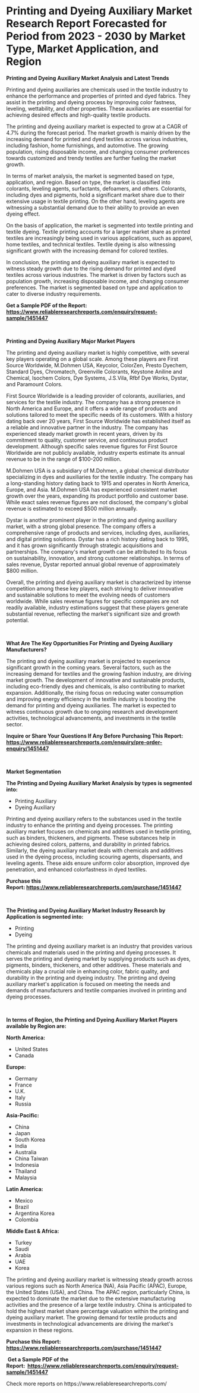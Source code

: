 <p><h1>Printing and Dyeing Auxiliary Market Research Report Forecasted for Period from 2023 -  2030 by Market Type, Market Application, and Region</h1></p><p><strong>Printing and Dyeing Auxiliary Market Analysis and Latest Trends</strong></p>
<p><p>Printing and dyeing auxiliaries are chemicals used in the textile industry to enhance the performance and properties of printed and dyed fabrics. They assist in the printing and dyeing process by improving color fastness, leveling, wettability, and other properties. These auxiliaries are essential for achieving desired effects and high-quality textile products.</p><p>The printing and dyeing auxiliary market is expected to grow at a CAGR of 4.7% during the forecast period. The market growth is mainly driven by the increasing demand for printed and dyed textiles across various industries, including fashion, home furnishings, and automotive. The growing population, rising disposable income, and changing consumer preferences towards customized and trendy textiles are further fueling the market growth.</p><p>In terms of market analysis, the market is segmented based on type, application, and region. Based on type, the market is classified into colorants, leveling agents, surfactants, defoamers, and others. Colorants, including dyes and pigments, hold a significant market share due to their extensive usage in textile printing. On the other hand, leveling agents are witnessing a substantial demand due to their ability to provide an even dyeing effect.</p><p>On the basis of application, the market is segmented into textile printing and textile dyeing. Textile printing accounts for a larger market share as printed textiles are increasingly being used in various applications, such as apparel, home textiles, and technical textiles. Textile dyeing is also witnessing significant growth with the increasing demand for colored textiles.</p><p>In conclusion, the printing and dyeing auxiliary market is expected to witness steady growth due to the rising demand for printed and dyed textiles across various industries. The market is driven by factors such as population growth, increasing disposable income, and changing consumer preferences. The market is segmented based on type and application to cater to diverse industry requirements.</p></p>
<p><strong>Get a Sample PDF of the Report:&nbsp; <a href="https://www.reliableresearchreports.com/enquiry/request-sample/1451447">https://www.reliableresearchreports.com/enquiry/request-sample/1451447</a></strong></p>
<p>&nbsp;</p>
<p><strong>Printing and Dyeing Auxiliary Major Market Players</strong></p>
<p><p>The printing and dyeing auxiliary market is highly competitive, with several key players operating on a global scale. Among these players are First Source Worldwide, M.Dohmen USA, Keycolor, ColorZen, Presto Dyechem, Standard Dyes, Chromatech, Greenville Colorants, Keystone Aniline and Chemical, Isochem Colors, Dye Systems, J.S.Vila, Rfbf Dye Works, Dystar, and Paramount Colors.</p><p>First Source Worldwide is a leading provider of colorants, auxiliaries, and services for the textile industry. The company has a strong presence in North America and Europe, and it offers a wide range of products and solutions tailored to meet the specific needs of its customers. With a history dating back over 20 years, First Source Worldwide has established itself as a reliable and innovative partner in the industry. The company has experienced steady market growth in recent years, driven by its commitment to quality, customer service, and continuous product development. Although specific sales revenue figures for First Source Worldwide are not publicly available, industry experts estimate its annual revenue to be in the range of $100-200 million.</p><p>M.Dohmen USA is a subsidiary of M.Dohmen, a global chemical distributor specializing in dyes and auxiliaries for the textile industry. The company has a long-standing history dating back to 1915 and operates in North America, Europe, and Asia. M.Dohmen USA has experienced consistent market growth over the years, expanding its product portfolio and customer base. While exact sales revenue figures are not disclosed, the company's global revenue is estimated to exceed $500 million annually.</p><p>Dystar is another prominent player in the printing and dyeing auxiliary market, with a strong global presence. The company offers a comprehensive range of products and services, including dyes, auxiliaries, and digital printing solutions. Dystar has a rich history dating back to 1995, and it has grown significantly through strategic acquisitions and partnerships. The company's market growth can be attributed to its focus on sustainability, innovation, and strong customer relationships. In terms of sales revenue, Dystar reported annual global revenue of approximately $800 million.</p><p>Overall, the printing and dyeing auxiliary market is characterized by intense competition among these key players, each striving to deliver innovative and sustainable solutions to meet the evolving needs of customers worldwide. While sales revenue figures for specific companies are not readily available, industry estimations suggest that these players generate substantial revenue, reflecting the market's significant size and growth potential.</p></p>
<p>&nbsp;</p>
<p><strong>What Are The Key Opportunities For Printing and Dyeing Auxiliary Manufacturers?</strong></p>
<p><p>The printing and dyeing auxiliary market is projected to experience significant growth in the coming years. Several factors, such as the increasing demand for textiles and the growing fashion industry, are driving market growth. The development of innovative and sustainable products, including eco-friendly dyes and chemicals, is also contributing to market expansion. Additionally, the rising focus on reducing water consumption and improving energy efficiency in the textile industry is boosting the demand for printing and dyeing auxiliaries. The market is expected to witness continuous growth due to ongoing research and development activities, technological advancements, and investments in the textile sector.</p></p>
<p><strong>Inquire or Share Your Questions If Any Before Purchasing This Report: <a href="https://www.reliableresearchreports.com/enquiry/pre-order-enquiry/1451447">https://www.reliableresearchreports.com/enquiry/pre-order-enquiry/1451447</a></strong></p>
<p>&nbsp;</p>
<p><strong>Market Segmentation</strong></p>
<p><strong>The Printing and Dyeing Auxiliary Market Analysis by types is segmented into:</strong></p>
<p><ul><li>Printing Auxiliary</li><li>Dyeing Auxiliary</li></ul></p>
<p><p>Printing and dyeing auxiliary refers to the substances used in the textile industry to enhance the printing and dyeing processes. The printing auxiliary market focuses on chemicals and additives used in textile printing, such as binders, thickeners, and pigments. These substances help in achieving desired colors, patterns, and durability in printed fabrics. Similarly, the dyeing auxiliary market deals with chemicals and additives used in the dyeing process, including scouring agents, dispersants, and leveling agents. These aids ensure uniform color absorption, improved dye penetration, and enhanced colorfastness in dyed textiles.</p></p>
<p><strong>Purchase this Report:&nbsp;<a href="https://www.reliableresearchreports.com/purchase/1451447">https://www.reliableresearchreports.com/purchase/1451447</a></strong></p>
<p>&nbsp;</p>
<p><strong>The Printing and Dyeing Auxiliary Market Industry Research by Application is segmented into:</strong></p>
<p><ul><li>Printing</li><li>Dyeing</li></ul></p>
<p><p>The printing and dyeing auxiliary market is an industry that provides various chemicals and materials used in the printing and dyeing processes. It serves the printing and dyeing market by supplying products such as dyes, pigments, binders, thickeners, and other additives. These materials and chemicals play a crucial role in enhancing color, fabric quality, and durability in the printing and dyeing industry. The printing and dyeing auxiliary market's application is focused on meeting the needs and demands of manufacturers and textile companies involved in printing and dyeing processes.</p></p>
<p>&nbsp;</p>
<p><strong>In terms of Region, the Printing and Dyeing Auxiliary Market Players available by Region are:</strong></p>
<p>
    <p> <strong> North America: </strong>
        <ul>
            <li>United States</li>
            <li>Canada</li>
        </ul>
        </p> 
    <p> <strong> Europe: </strong>
        <ul>
            <li>Germany</li>
            <li>France</li>
            <li>U.K.</li>
            <li>Italy</li>
            <li>Russia</li>
        </ul>
        </p> 
    <p> <strong> Asia-Pacific: </strong>
        <ul>
            <li>China</li>
            <li>Japan</li>
            <li>South Korea</li>
            <li>India</li>
            <li>Australia</li>
            <li>China Taiwan</li>
            <li>Indonesia</li>
            <li>Thailand</li>
            <li>Malaysia</li>
        </ul>
        </p> 
    <p> <strong> Latin America: </strong>
        <ul>
            <li>Mexico</li>
            <li>Brazil</li>
            <li>Argentina Korea</li>
            <li>Colombia</li>
        </ul>
        </p> 
    <p> <strong> Middle East & Africa: </strong>
        <ul>
            <li>Turkey</li>
            <li>Saudi</li>
            <li>Arabia</li>
            <li>UAE</li>
            <li>Korea</li>
        </ul>
    </p>
    </p>
<p><p>The printing and dyeing auxiliary market is witnessing steady growth across various regions such as North America (NA), Asia Pacific (APAC), Europe, the United States (USA), and China. The APAC region, particularly China, is expected to dominate the market due to the extensive manufacturing activities and the presence of a large textile industry. China is anticipated to hold the highest market share percentage valuation within the printing and dyeing auxiliary market. The growing demand for textile products and investments in technological advancements are driving the market's expansion in these regions.</p></p>
<p><strong>Purchase this Report: <a href="https://www.reliableresearchreports.com/purchase/1451447">https://www.reliableresearchreports.com/purchase/1451447</a></strong></p>
<p>&nbsp;<strong>Get a Sample PDF of the Report:&nbsp;&nbsp;<a href="https://www.reliableresearchreports.com/enquiry/request-sample/1451447">https://www.reliableresearchreports.com/enquiry/request-sample/1451447</a></strong></p>
<p><strong></strong></p>
<p>Check more reports on https://www.reliableresearchreports.com/</p>